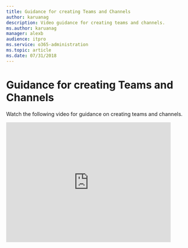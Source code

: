 ```yaml
---
title: Guidance for creating Teams and Channels
author: karuanag
description: Video guidance for creating teams and channels.
ms.author: karuanag
manager: alexb
audience: itpro
ms.service: o365-administration
ms.topic: article
ms.date: 07/31/2018
---
```


# Guidance for creating Teams and Channels
Watch the following video for guidance on creating teams and channels.
<iframe width="445" height="324" src="https://www.youtube.com/embed/hjJWtoaRJeE?rel=0" frameborder="0" allow="autoplay; encrypted-media" allowfullscreen></iframe>
